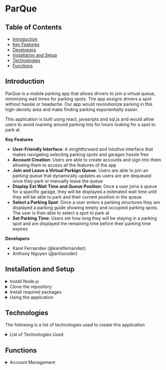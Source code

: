 # ParQue

## Table of Contents
- [Introduction](#introduction)
- [Key Features](#key-features)
- [Developers](#developers)
- [Installation and Setup](#installation-and-setup)
- [Technologies](#technologies)
- [Functions](#functions)

## Introduction <a name="introduction"></a>

ParQue is a mobile parking app that allows drivers to join a virtual queue, minimizing wait times for parking spots.
The app assigns drivers a spot without hassle or headache. Our app would revolutionize parking in this high-density area and make finding parking exponentially easier.


This application is built using react, javasripts and sql.js and would allow users to avoid roaming around parking lots for hours looking for a spot to park at.


**Key Features** <a name="key-features"></a> 
- **User-Friendly Interface**: A strightforward and intuitive interface that 
makes navigating selecting parking spots and garages hassle free
- **Account Creation**: Users are able to create accounts and sign into them allowing them to 
access all the features of the app
- **Join and Leave a Virtual Parkign Queue**: Users are able to join an parking queue that dynamically updates as users are
are dequeued once they park or manually leave the queue
- **Display Est Wait Time and Queue Position**: Once a user joins a queue for a spacific garage, they will be displayed a estimated
wait time until they will be able to park and their current position in the queue
- **Select a Parking Spot**: Once a user enters a parking structures they are displayed a parking guide showing empty and
occupied parking spots. The user is then able to select a spot to park at
- **Set Parking Time**: Users set how long they will be staying in a parking spot and are displayed the remaining time
before their parking time expires

**Developers**  <a name="developers"></a>
- Karel Fernandex (@karelfernandez)
- Anthony Nguyen (@antiscoder)

## Installation and Setup  <a name="installation-and-setup"></a>
 <details>
    <summary> Install Node.js </summary>
    &ensp; &ensp;&ensp; > Got to nodejs.org <br>
    &ensp; &ensp;&ensp; > Install desired verion based on operating system <br>
    &ensp; &ensp;&ensp; > Run and complete setup process through nodejs installer
 </details>

  <details>
    <summary> Clone the repository </summary>
    &ensp; &ensp;&ensp; > Create a directory that you want to clone the repository into <br>
    &ensp; &ensp;&ensp; > Inside the directory run > git clone https://github.com/antiscoder/133.git
 </details>

<details>
    <summary> Install required packages </summary>
    &ensp; &ensp;&ensp; > Open directory of cloned repository <br>
    &ensp; &ensp;&ensp; > Move into app file of directory (run cd app) <br>
    &ensp; &ensp;&ensp; > Run npm install to install required packages<br>
    &ensp; &ensp;&ensp; > Append the following lines to the package.json in the sql.js folder <br>
    &ensp; &ensp;&ensp; > "browser": { <br>
    &ensp; &ensp;&ensp;  "fs": false, <br>
    &ensp; &ensp;&ensp;   "path": false, <br>
    &ensp; &ensp;&ensp;   "os": false <br>
    &ensp; &ensp;&ensp;   } <br>
    <details>
    <summary> Picture Example </summary>
      &ensp; &ensp;&ensp; <img width="450" alt="bugfix" src="https://github.com/antiscoder/133/assets/118551816/f99baaee-754b-4258-9652-d28c85f165b0">
    </details>

  
 </details>

 <details>
    <summary> Using the application </summary>
    &ensp; &ensp;&ensp; > Run the application using > npm start <br>
    &ensp; &ensp;&ensp; > Stop the application with CTRL + C
 </details>

## Technologies <a name="technologies"></a>
The following is a list of technologies used to create this application
<details>
<summary> List of Technologies Used </summary>
<ul>
<li>JavaScript</li>
<li>Node.js</li>
<li>React js</li>
<li>Sql.js</li>
</ul>

</details>

## Functions <a name="functions"></a>

<details>
<summary>Account Management</summary>
This section covers the various actions related to managing user 
accounts. 
Here are the instructions for each:

### Registration
- To register for an account, on the login page on startup click the “Click Here” 
button
- Enter an email address, name, id_number, phone number and password to complete registration
    <details>
    <summary> Show example </summary>
    <img width="450" alt="Screen Shot 2023-05-11 at 9 23 06 PM" src="https://github.com/antiscoder/133/assets/118551816/485a0183-cc64-40e0-80d6-0856f8912862">
    <img width="450" alt="registration" src="https://github.com/antiscoder/133/assets/118551816/5d9943cb-1ceb-4eed-a5f8-b85e7b0b4d9a">
    </details>

### Logging In
- Once you have a registered account, use the login feature to access 
other functionalities.
- Enter your registered email and password to log in
    <details>
    <summary> Show example </summary>
    <img width="450" alt="Screen Shot 2023-05-11 at 9 23 06 PM" src="https://github.com/antiscoder/133/assets/118551816/eb77c691-9a37-4aa5-b676-c6ec41806b7e">
    <img width="450" alt="login" src="https://github.com/antiscoder/133/assets/118551816/4658061f-0467-419f-aacb-b86641f81202">


    </details>

### Logging Out 
- To log out, locate the "Log-out" button on the account infromation page and click 
on it
- Logging out will terminate your current session
    <details>
    <summary> Show example </summary>
    <img width="450" alt="Screen Shot 2023-12-11 at 9 24 43 PM" src="https://github.com/antiscoder/133/assets/118551816/fa6707a1-9f76-4fb6-97c2-69092a79580f">
    <img width="450" alt="Screen Shot 2023-05-11 at 9 24 43 PM" src="https://github.com/antiscoder/133/assets/118551816/03040775-9061-47e1-adf5-bde7e9fb9e31">
    </details>
    

<details>
<summary> Parking Management </summary>
This section provides instructions for entering a queue, picking a parking spot and selecting a desired parking time within the 
application. Here are the instructions for each action:

### Joining Queue
- Locate and click on join queue button on homepage
- Select a desired parking garage to park at
- Will then be brought to a timer page indicating estimated wait time and current queue position
    <details>
    <summary> Show example </summary>
      <img width="450" alt="Screen Shot 2023-05-11 at 9 26 13 PM" src="https://github.com/antiscoder/133/assets/118551816/fa6707a1-9f76-4fb6-97c2-69092a79580f">
      <img width="450" alt="Screen Shot 2023-05-11 at 9 262 13 PM" src="https://github.com/antiscoder/133/assets/118551816/a3af96b5-4566-4434-ac88-a4d8c0ce58b5">
      <img width="450" alt="Screen Shot 2023-05-11 at 9 263 13 PM" src="https://github.com/antiscoder/133/assets/118551816/4db3f5f0-d0fe-447c-af96-76402a5b0e32">
    </details>

### Selecting Parking Spot
- Once timer remaining time equals 00:00 and queue position is 1
- Leave queue button will be replaced with ready to park button
- Click on ready to park
- User will be brought to parking guide page for that garage
- Select a single empty parking spot (green) to park at
- Click I have parked button
    <details>
    <summary> Show example </summary>
      <img width="363" alt="Screen Shot 2023-05-11 at 9 26 42 PM" src="https://github.com/antiscoder/133/assets/118551816/85edf799-8a99-4ef6-ad9b-f8011d6500af">
      <img width="363" alt="Screen Shot 2023-05-131 at 9 26 42 PM" src="https://github.com/antiscoder/133/assets/118551816/ae527453-cd90-4f67-8011-1611b1ed6e12">
      <img width="363" alt="Screen Shot 2023-05-1331 at 9 26 42 PM" src="https://github.com/antiscoder/133/assets/118551816/6e82156b-3d1e-4ad9-9a4a-ad7046bc4931">
    </details>



### Set Parking Duration
- After clicking "i have parked" button user is brought to parking duration page
- Select desired hour and minute duration user will stay at that spot for
- Click set duration to comfirm time
- User is brought to page showing timer counting down remaining time
    <details>
    <summary> Show example </summary>
      <img width="332" alt="Screen Shot 2023-05-11 at 9 31 16 PM" src="https://github.com/antiscoder/133/assets/118551816/0a4cc861-258d-494a-8fc0-89e6ee678f14">
      <img width="332" alt="Screen Shot 2023-05-311 at 9 31 16 PM" src="https://github.com/antiscoder/133/assets/118551816/aa6ee976-eb57-445a-b5dc-200125548c01">
      <img width="332" alt="Screen Shot 2023-05-3131 at 9 31 16 PM" src="https://github.com/antiscoder/133/assets/118551816/a00638c9-7a4c-49f8-8fbd-311aa4e70fcb">
    </details>
</details>
